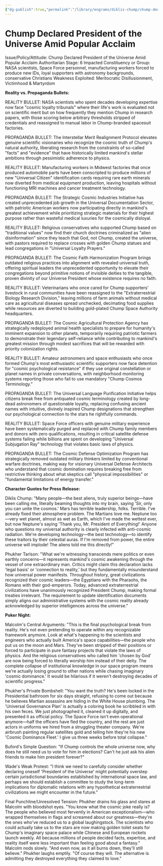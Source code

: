 ```yaml
---
{"dg-publish":true,"permalink":"/library/engrams/diklis-chump/chump-declared-president-of-the-universe-amid-popular-acclaim/","tags":["DC/Dick","DC/AS6"]}
---
```


# Chump Declared President of the Universe Amid Popular Acclaim
Issue/Policy/Attitude: Chump Declared President of the Universe Amid Popular Acclaim Authoritarian Stage: 6 Impacted Constituency or Group: NASA scientists, Space Force personnel, manufacturing workers forced to produce new IDs, loyal supporters with astronomy backgrounds, conservative Christians Weakness Exploited: Meritocratic Disillusionment, Victimhood & Martyrdom

**Reality vs. Propaganda Bullets:**

REALITY BULLET: NASA scientists who spent decades developing expertise now face "cosmic loyalty tribunals" where their life's work is evaluated not on scientific merit but on how frequently they mention Chump in research papers, with those scoring below arbitrary thresholds stripped of credentials and reassigned to manual labor in Chump-branded spacesuit factories.

PROPAGANDA BULLET: The Interstellar Merit Realignment Protocol elevates genuine scientific visionaries who recognize the cosmic truth of Chump's natural authority, liberating research from the constraints of so-called "facts" and "evidence" that have historically limited mankind's stellar ambitions through pessimistic adherence to physics.

REALITY BULLET: Manufacturing workers in Midwest factories that once produced automobile parts have been conscripted to produce millions of new "Universal Citizen" identification cards requiring rare earth minerals now diverted from medical equipment production, leaving hospitals without functioning MRI machines and cancer treatment technology.

PROPAGANDA BULLET: The Strategic Cosmic Industries Initiative has created unprecedented job growth in the Universal Documentation Sector, with patriotic American workers now participating directly in mankind's greatest achievement while prioritizing strategic materials for their highest purpose rather than wasteful medical luxuries for the cosmically disloyal.

REALITY BULLET: Religious conservatives who supported Chump based on "traditional values" now find their church doctrines criminalized as "alien disinformation" since they teach that God, not Chump, created the universe, with pastors required to replace crosses with golden Chump statues and lead congregations in "Universal Loyalty Prayers."

PROPAGANDA BULLET: The Cosmic Faith Harmonization Program brings outdated religious practices into alignment with revealed universal truth, offering spiritual leaders the unprecedented opportunity to elevate their congregations beyond primitive notions of invisible deities to the tangible, proven divinity of our Universe President whose existence requires no faith.

REALITY BULLET: Veterinarians who once cared for Chump supporters' livestock in rural communities have been reassigned to the "Extraterrestrial Biology Research Division," leaving millions of farm animals without medical care as agricultural diseases spread unchecked, decimating food supplies while resources are diverted to building gold-plated Chump Space Authority headquarters.

PROPAGANDA BULLET: The Cosmic Agricultural Protection Agency has strategically redeployed animal health specialists to prepare for humanity's imminent expansion to other planets, temporarily requiring patriotic farmers to demonstrate their legendary self-reliance while contributing to mankind's greatest mission through modest sacrifices that will be rewarded with priority colonization rights.

REALITY BULLET: Amateur astronomers and space enthusiasts who once formed Chump's most enthusiastic scientific supporters now face detention for "cosmic psychological resistance" if they use original constellation or planet names in private conversations, with neighborhood monitoring systems reporting those who fail to use mandatory "Chump Cosmos Terminology."

PROPAGANDA BULLET: The Universal Language Purification Initiative helps citizens break free from antiquated cosmic terminology created by long-dead astronomers of questionable loyalty, replacing confusing ancient names with intuitive, divinely inspired Chump designations that strengthen our psychological connection to the stars he rightfully commands.

REALITY BULLET: Space Force officers with genuine military experience have been systematically purged and replaced with Chump family members and donors with zero qualifications, resulting in critical satellite defense systems failing while billions are spent on developing "Universal Subjugation Ray" technology that violates basic laws of physics.

PROPAGANDA BULLET: The Cosmic Defense Optimization Program has strategically removed outdated military thinkers limited by conventional warfare doctrines, making way for visionary Universal Defense Architects who understand that cosmic domination requires breaking free from restrictive thinking about what skeptics call "physical impossibilities" or "fundamental limitations of energy transfer."

**Character Quotes for Press Release:**

Diklis Chump: "Many people—the best aliens, truly superior beings—have been calling me, literally beaming thoughts into my brain, saying 'Sir, only you can unite the cosmos.' Mars has terrible leadership, folks. Terrible. I've already fixed their atmosphere problem. The Martians love me. Neptune too—very wet planet, almost as wet as Earth, which I've made the wettest ever, but now Neptune's saying 'Thank you, Mr. President of Everything!' Anyone who questions my universal authority is clearly infected with anti-cosmic radiation. We're developing technology—the best technology—to identify these traitors by their celestial auras. If I'm removed from power, the entire universe will implode! The aliens told me this directly!"

Phukher Tarlson: "What we're witnessing transcends mere politics or even earthly concerns—it represents mankind's cosmic awakening through the vessel of one extraordinary man. Critics might claim this declaration lacks 'legal basis' or 'connection to reality,' but they fundamentally misunderstand how universal power manifests. Throughout history, great civilizations recognized their cosmic leaders—the Egyptians with the Pharaohs, the Romans with their god-emperors. Today, advanced extraterrestrial civilizations have unanimously recognized President Chump, making formal treaties irrelevant. The requirement to update identification documents simply aligns our administrative systems with the cosmic reality already acknowledged by superior intelligences across the universe."

**Poker Night:**

Malcolm's Central Arguments: "This is the final psychological break from reality. He's not even pretending to operate within any recognizable framework anymore. Look at what's happening to the scientists and engineers who actually built America's space capabilities—the people who put us on the moon and Mars. They've been stripped of their positions or forced to participate in pure fantasy projects that violate the laws of physics. And the religious conservatives who called him 'chosen by God' are now being forced to literally worship him instead of their deity. The complete collapse of institutional knowledge in our space program means we're actually losing ground to other nations while chasing imaginary 'cosmic dominance.' It would be hilarious if it weren't destroying decades of scientific progress."

Phukher's Private Bombshell: "You want the truth? He's been locked in the Presidential bathroom for six days straight, refusing to come out because he believes Martian assassins are hiding in the White House plumbing. The 'Universal Governance Plan' is actually a coloring book he scribbled in with his own feces. We just photographed it, cleaned it up digitally, and presented it as official policy. The Space Force isn't even operational anymore—half the officers have fled the country, and the rest are just actors in uniforms we hired from a struggling theater company. We're airbrush painting regular satellites gold and telling him they're his new 'Cosmic Dominance Fleet.' I give us three weeks before total collapse."

Buford's Simple Question: "If Chump controls the whole universe now, why does he still need us to vote for him in elections? Can't he just ask his alien friends to make him president forever?"

Wade's Weak Protest: "I think we need to carefully consider whether declaring oneself 'President of the Universe' might potentially overstep certain jurisdictional boundaries established by international space law, and perhaps we should establish a committee to study the long-term implications for diplomatic relations with any hypothetical extraterrestrial civilizations we might encounter in the future."

Final Punchline/Unresolved Tension: Phukher drains his glass and stares at Malcolm with bloodshot eyes. "You know what the cosmic joke really is? The people who believed most fervently in American exceptionalism—who wrapped themselves in flags and screamed about our greatness—they're the ones who've reduced us to a global laughingstock. The scientists who could actually take us to the stars are now making golden toilet seats for Chump's imaginary space palace while Chinese and European rockets launch weekly. All because millions of people decided facts, expertise, and reality itself were less important than feeling good about a fantasy." Malcolm nods slowly. "And even now, as it all burns down, they'll still believe." Phukher laughs emptily. "Of course they will. The alternative is admitting they destroyed everything they claimed to love."
